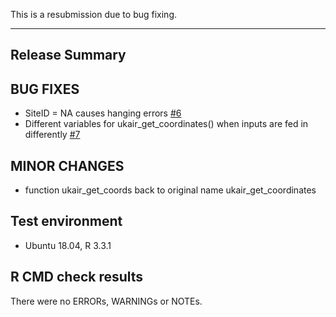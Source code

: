 This is a resubmission due to bug fixing.

---------------------------------

## Release Summary

## BUG FIXES
* SiteID = NA causes hanging errors [#6](https://github.com/ropensci/rdefra/issues/6)
* Different variables for ukair_get_coordinates() when inputs are fed in differently [#7](https://github.com/ropensci/rdefra/issues/7)

## MINOR CHANGES
* function ukair_get_coords back to original name ukair_get_coordinates

## Test environment
* Ubuntu 18.04, R 3.3.1

## R CMD check results

There were no ERRORs, WARNINGs or NOTEs.
